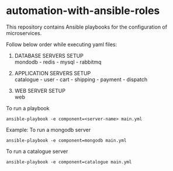 # automation-with-ansible-roles
This repository contains Ansible playbooks for the configuration of microservices.

Follow below order while executing yaml files:

1) DATABASE SERVERS SETUP<br/>mondodb - redis - mysql - rabbitmq

2) APPLICATION SERVERS SETUP<br/>catalogue - user - cart - shipping - payment - dispatch

3) WEB SERVER SETUP<br/>web

To run a playbook
```
ansible-playbook -e component=<server-name> main.yml
```
Example:
To run a mongodb server
```
ansible-playbook -e component=mongodb main.yml
```
To run a catalogue server
```
ansible-playbook -e component=catalogue main.yml
```
